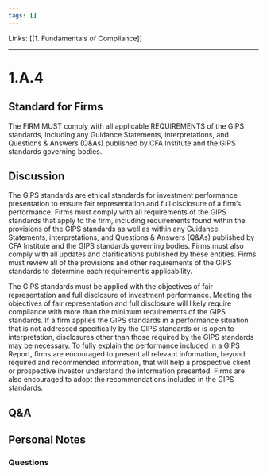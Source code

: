 ```yaml
---
tags: []
---
```

Links: [[1. Fundamentals of Compliance]]
___
# 1.A.4
## Standard for Firms
The FIRM MUST comply with all applicable REQUIREMENTS of the GIPS standards, including any Guidance Statements, interpretations, and Questions & Answers (Q&As) published by CFA Institute and the GIPS standards governing bodies.
## Discussion
The GIPS standards are ethical standards for investment performance presentation to ensure fair representation and full disclosure of a firm’s performance. Firms must comply with all requirements of the GIPS standards that apply to the firm, including requirements found within the provisions of the GIPS standards as well as within any Guidance Statements, interpretations, and Questions & Answers (Q&As) published by CFA Institute and the GIPS standards governing bodies. Firms must also comply with all updates and clarifications published by these entities. Firms must review all of the provisions and other requirements of the GIPS standards to determine each requirement’s applicability.

The GIPS standards must be applied with the objectives of fair representation and full disclosure of investment performance. Meeting the objectives of fair representation and full disclosure will likely require compliance with more than the minimum requirements of the GIPS standards. If a firm applies the GIPS standards in a performance situation that is not addressed specifically by the GIPS standards or is open to interpretation, disclosures other than those required by the GIPS standards may be necessary. To fully explain the performance included in a GIPS Report, firms are encouraged to present all relevant information, beyond required and recommended information, that will help a prospective client or prospective investor understand the information presented. Firms are also encouraged to adopt the recommendations included in the GIPS standards.
## Q&A

## Personal Notes

### Questions